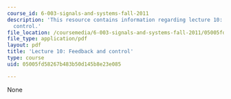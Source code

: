 ```yaml
---
course_id: 6-003-signals-and-systems-fall-2011
description: 'This resource contains information regarding lecture 10: feedback and
  control.'
file_location: /coursemedia/6-003-signals-and-systems-fall-2011/05005fd58267b483b50d145b8e23e085_MIT6_003F11_lec10.pdf
file_type: application/pdf
layout: pdf
title: 'Lecture 10: Feedback and control'
type: course
uid: 05005fd58267b483b50d145b8e23e085

---
```

None